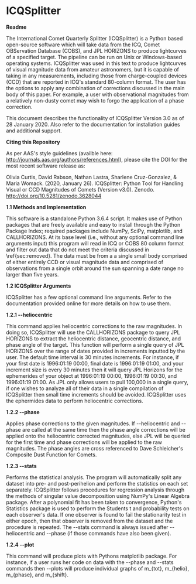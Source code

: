 # ICQSplitter

**Readme**

The International Comet Quarterly Splitter (ICQSplitter) is a Python based open-source software which will take data from the ICQ, Comet OBServation Database (COBS), and JPL HORIZONS to produce lightcurves of a specified target. The pipeline can be run on Unix or Windows-based operating systems. ICQSplitter was used in this text to produce lightcurves of visual magnitude data from amateur astronomers, but it is capable of taking in any measurements, including those from charge-coupled devices (CCD) that are reported in ICQ's standard 80-column format. The user has the options to apply any combination of corrections discussed in the main body of this paper. For example, a user with observational magnitudes from a relatively non-dusty comet may wish to forgo the application of a phase correction.

This document describes the functionality of ICQSplitter Version 3.0 as of 28 January 2020. Also refer to the documentation for installation guides and additional support.

**Citing this Repository**

As per AAS's style guidelines (availble here: http://journals.aas.org/authors/references.html), please cite the DOI for the most recent software release as:

Olivia Curtis, David Rabson, Nathan Lastra, Sharlene Cruz-Gonzalez, & Maria Womack. (2020, January 26). ICQSplitter: Python Tool for Handling Visual or CCD Magnitudes of Comets (Version v3.0). Zenodo. http://doi.org/10.5281/zenodo.3628044

**1.1 Methods and Implementation**

This software is a standalone Python 3.6.4 script. It makes use of Python packages that are freely available and easy to install through the Python Package Index; required packages include NumPy, SciPy, matplotlib, and CALLHORIZONS. At its base level (i.e., without any optional command line arguments input) this program will read in ICQ or COBS 80 column format and filter out data that do not meet the criteria discussed in \ref{sec:removed}. The data must be from a a single small body comprised of either entirely CCD or visual magnitude data and comprised of observations from a single orbit around the sun spanning a date range no larger than five years.

**1.2 ICQSplitter Arguments**

ICQSplitter has a few optional command line arguments. Refer to the documentation provided online for more details on how to use them.

**1.2.1 --heliocentric**

This command applies heliocentric corrections to the raw magnitudes. In doing so, ICQSplitter will use the CALLHORIZONS package to query JPL HORIZONS to extract the heliocentric distance, geocentric distance, and phase angle of the target. This function will perform a single query of JPL HORIZONS over the range of dates provided in increments inputted by the user. The default time interval is 30 minutes increments. For instance,  if your first date is 1996:01:19 00:00, final date is 1996:01:19 01:00, and your increment size is every 30 minutes then it will query JPL Horizons for the ephemerides of your object at 1996:01:19 00:00, 1996:01:19 00:30, and 1996:01:19 01:00. As JPL only allows users to pull 100,000 in a single query, if one wishes to analyze all of their data in a single compilation of ICQSplitter then small time increments should be avoided. ICQSplitter uses the ephermides data to perform heliocentric corrections. 

**1.2.2 --phase**

Applies phase corrections to the given magnitudes. If --heliocentric and --phase are called at the same time then the phase angle corrections will be applied onto the heliocentric corrected magnitudes, else JPL will be queried for the first time and phase corrections will be applied to the raw magnitudes. The phase angles are cross referenced to Dave Schleicher's Composite Dust Function for Comets.

**1.2.3 --stats**

Performs the statistical analysis. The program will automatically split any dataset into pre- and post-perihelion and perform the statistics on each set separately. ICQSplitter follows procedures for regression analysis through the methods of singular value decomposition using NumPy's Linear Algebra package. After a polynomial fit has been taken to convergence, Python's Statistics package is used to perform the Students t and probability tests on each observer's data. If one observer is found to fail the stationarity test in either epoch, then that observer is removed from the dataset and the procedure is repeated. The --stats command is always issued after --heliocentric and --phase (if those commands have also been given). 

**1.2.4 --plot**

This command will produce plots with Pythons matplotlib package. For instance, if a user runs her code on data with the --phase and --stats commands then --plots will produce individual graphs of m_{tot}, m_{helio}, m_{phase}, and m_{shift}. 
